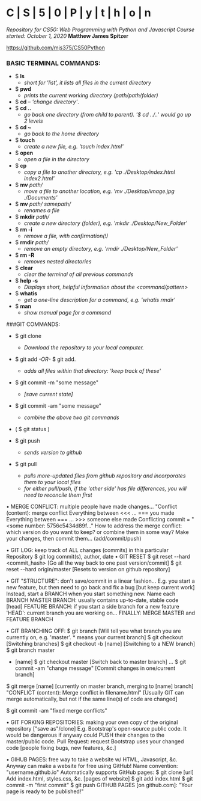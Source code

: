 # C | S | 5 | 0 | P | y | t | h | o | n
*Repository for CS50: Web Programming with Python and Javascript*
*Course started: October 1, 2020*
**Matthew James Spitzer**

https://github.com/mjs375/CS50Python

### BASIC TERMINAL COMMANDS:
- $ **ls**
    - *short for 'list', it lists all files in the current directory*
- $ **pwd**
    - *prints the current working directory (path/path/folder)*
- $ **cd** *<repository name>*
    – *'change directory'*.
- $ **cd ..**
    - *go back one directory (from child to parent). '$ cd ../..' would go up 2 levels*
- $ **cd ~**
    - *go back to the home directory*
- $ **touch** *<filename>*
    - *create a new file, e.g. 'touch index.html'*
- $ **open** *<filename>*
    - *open a file in the directory*
- $ **cp** *<filename> <newfilename>*
    - *copy a file to another directory, e.g. 'cp ./Desktop/index.html index2.html'*
- $ **mv** *path/<filename>*
    - *move a file to another location, e.g. 'mv ./Desktop/image.jpg ./Documents'*
- $ **mv** *path/<filename> samepath/<filename>*
    - *renames a file*
- $ **mkdir** *path/<directory>*
    - *create a new directory (folder), e.g. 'mkdir ./Desktop/New_Folder'*
- $ **rm -i** *<filename>*
    - *remove a file, with confirmation(!)*
- $ **rmdir** *path/<directory>*
    - *remove an empty directory, e.g. 'rmdir ./Desktop/New_Folder'*
- $ **rm -R** *<directory>*
    - *removes nested directories*
- $ **clear**
    - *clear the terminal of all previous commands*
- $ **help -s** *<command>*
    - *Displays short, helpful information about the <command/pattern>*
- $ **whatis** *<command>*
    - *get a one-line description for a command, e.g. 'whatis rmdir'*
- $ **man** *<command>*
    - *show manual page for a command*



###GIT COMMANDS:
- $ git clone <repository url>
    - *Download the repository to your local computer.*


- $ git add <filename> *-OR-* $ git add.   
    - *adds all files within that directory: 'keep track of these'*
- $ git commit -m "some message"
    - *[save current state]*
- $ git commit -am "some message"
    - *combine the above two git commands*
- ( $ git status )
- $ git push
    - *sends version to github*
- $ git pull
    - *pulls more-updated files from github repository and incorporates them to your local files*
    - *for either pull/push, if the 'other side' has file differences, you will need to reconcile them first*




• MERGE CONFLICT: multiple people have made changes...
   "Conflict (content): merge conflict
   Everything between <<< ... === you made
   Everything between === ... >>> someone else made
   Conflicting commit = "<some number: 5756c5434d89f..."
 How to address the merge conflict: which version do you want to keep? or combine them in some way?
   Make your changes, then commit them... (add/commit/push)


• GIT LOG: keep track of ALL changes (commits) in this particular Repository
  $ git log
    commit(s), author, date
• GIT RESET
   $ git reset --hard <commit_hash> [Go all the way back to one past version/commit]
   $ git reset --hard origin/master [Resets to version on github repository]

• GIT "STRUCTURE": don't save/commit in a linear fashion...
  E.g. you start a new feature, but then need to go back and fix a bug [but keep current work]
     Instead, start a BRANCH when you start something new. Name each BRANCH
     MASTER BRANCH: usually contains up-to-date, stable code [head]
     FEATURE BRANCH: if you start a side branch for a new feature
        'HEAD': current branch you are working on...
    FINALLY: MERGE MASTER and FEATURE BRANCH

• GIT BRANCHING OFF:
$ git branch
   [Will tell you what branch you are currently on, e.g. 'master'. * means your current branch]
$ git checkout            [Switching branches]
$ git checkout -b [name]  [Switching to a NEW branch]
$ git branch
     master
   * [name]
$ git checkout master   [Switch back to master branch]
...
$ git commit -am "change message" [Commit changes in one/current branch]

$ git merge [name]  [currently on master branch, merging to [name] branch]
   "CONFLICT (content): Merge conflict in filename.html" [Usually GIT can merge automatically, but not if the same line(s) of code are changed]
   <!-- -->
$ git commit -am "fixed merge conflicts"


• GIT FORKING REPOSITORIES: making your own copy of the original repository ["save as"/clone]
   E.g. Bootstrap's open-source public code. It would be dangerous if anyway could PUSH their changes to the master/public code.
   Pull Request: request Bootstrap uses your changed code [people fixing bugs, new features, &c.]

• GIHUB PAGES: free way to take a website w/ HTML, Javascript, &c.
   Anyway can make a website for free using GitHub!
   Name convention: "username.github.io"
      Automatically supports GitHub pages:
      $ git clone [url]
         Add index.html, styles.css, &c. [pages of website]
      $ git add index.html
      $ git commit -m "first commit"
      $ git push
      GITHUB PAGES [on github.com]: "Your page is ready to be published!"
